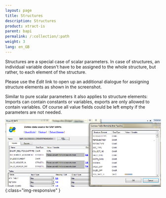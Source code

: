 ```yaml
---
layout: page
title: Structures
description: Structures
product: xtract-is
parent: bapi
permalink: /:collection/:path
weight: 3
lang: en_GB
---
```


Structures are a special case of scalar parameters. In case of structures, an individual variable doesn't have to be assigned to the whole structure, but rather, to each element of the structure.

Please use the *Edit* link to open up an additional dialogue for assigning structure elements as shown in the screenshot.

Similar to pure scalar parameters it also applies to structure elements: Imports can contain constants or variables, exports are only allowed to contain variables. Of course all value fields could be left empty if the parameters are not needed.

![BAPI-Structures](/img/content/BAPI-Structures.png){:class="img-responsive" }